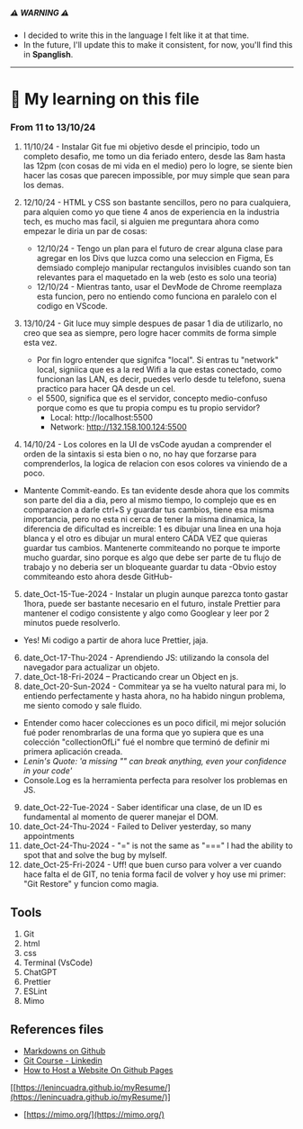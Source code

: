 ##### ⚠️ WARNING ⚠️

- I decided to write this in the language I felt like it at that time.
- In the future, I'll update this to make it consistent, for now, you'll find this in **Spanglish**.

---

# 📝 My learning on this file

### From 11 to 13/10/24

1. 11/10/24 - Instalar Git fue mi objetivo desde el principio, todo un completo desafio, me tomo un dia feriado entero, desde las 8am hasta las 12pm (con cosas de mi vida en el medio) pero lo logre, se siente bien hacer las cosas que parecen impossible, por muy simple que sean para los demas.
2. 12/10/24 - HTML y CSS son bastante sencillos, pero no para cualquiera, para alquien como yo que tiene 4 anos de experiencia en la industria tech, es mucho mas facil, si alguien me preguntara ahora como empezar le diria un par de cosas:
   - 12/10/24 - Tengo un plan para el futuro de crear alguna clase para agregar en los Divs que luzca como una seleccion en Figma, Es demsiado complejo manipular rectangulos invisibles cuando son tan relevantes para el maquetado en la web (esto es solo una teoria)
   - 12/10/24 - Mientras tanto, usar el DevMode de Chrome reemplaza esta funcion, pero no entiendo como funciona en paralelo con el codigo en VScode.
3. 13/10/24 - Git luce muy simple despues de pasar 1 dia de utilizarlo, no creo que sea as siempre, pero logre hacer commits de forma simple esta vez.

   - Por fin logro entender que signifca "local". Si entras tu "network" local, signiica que es a la red Wifi a la que estas conectado, como funcionan las LAN, es decir, puedes verlo desde tu telefono, suena practico para hacer QA desde un cel.
   - el 5500, significa que es el servidor, concepto medio-confuso porque como es que tu propia compu es tu propio servidor?
     - Local: http://localhost:5500
     - Network: http://132.158.100.124:5500

4. 14/10/24 - Los colores en la UI de vsCode ayudan a comprender el orden de la sintaxis si esta bien o no, no hay que forzarse para comprenderlos, la logica de relacion con esos colores va viniendo de a poco.

- Mantente Commit-eando. Es tan evidente desde ahora que los commits son parte del dia a dia, pero al mismo tiempo, lo complejo que es en comparacion a darle ctrl+S y guardar tus cambios, tiene esa misma importancia, pero no esta ni cerca de tener la misma dinamica, la diferencia de dificultad es increible: 1 es dibujar una linea en una hoja blanca y el otro es dibujar un mural entero CADA VEZ que quieras guardar tus cambios. Mantenerte commiteando no porque te importe mucho guardar, sino porque es algo que debe ser parte de tu flujo de trabajo y no deberia ser un bloqueante guardar tu data -Obvio estoy commiteando esto ahora desde GitHub-

5. date_Oct-15-Tue-2024 - Instalar un plugin aunque parezca tonto gastar 1hora, puede ser bastante necesario en el futuro, instale Prettier para mantener el codigo consistente y algo como Googlear y leer por 2 minutos puede resolverlo.

- Yes! Mi codigo a partir de ahora luce Prettier, jaja.

6. date_Oct-17-Thu-2024 - Aprendiendo JS: utilizando la consola del navegador para actualizar un objeto.
7. date_Oct-18-Fri-2024 – Practicando crear un Object en js.
8. date_Oct-20-Sun-2024 - Commitear ya se ha vuelto natural para mi, lo entiendo perfectamente y hasta ahora, no ha habido ningun problema, me siento comodo y sale fluido.

- Entender como hacer colecciones es un poco dificil, mi mejor solución fué poder renombrarlas de una forma que yo supiera que es una colección "collectionOfLi" fué el nombre que terminó de definir mi primera aplicación creada.
- _Lenin's Quote: 'a missing "" can break anything, even your confidence in your code'_
- Console.Log es la herramienta perfecta para resolver los problemas en JS.

9. date_Oct-22-Tue-2024 - Saber identificar una clase, de un ID es fundamental al momento de querer manejar el DOM.
10. date_Oct-24-Thu-2024 - Failed to Deliver yesterday, so many appointments
11. date_Oct-24-Thu-2024 - "=" is not the same as "===" I had the ability to spot that and solve the bug by mylself.
12. date_Oct-25-Fri-2024 - Uff! que buen curso para volver a ver cuando hace falta el de GIT, no tenia forma facil de volver y hoy use mi primer: "Git Restore" y funcion como magia.

## Tools

1. Git
2. html
3. css
4. Terminal (VsCode)
5. ChatGPT
6. Prettier
7. ESLint
8. Mimo

## References files

- [Markdowns on Github](https://docs.github.com/en/get-started/writing-on-github/getting-started-with-writing-and-formatting-on-github/basic-writing-and-formatting-syntax)
- [Git Course - Linkedin](https://www.linkedin.com/learning/git-essential-training-19417064/make-use-of-the-gui-of-visual-studio-code?autoSkip=true&resume=false)
- [How to Host a Website On Github Pages](https://www.youtube.com/watch?v=OltY8JIaP-4&ab_channel=KennyYipCoding)

[[https://lenincuadra.github.io/myResume/](https://lenincuadra.github.io/myResume/)]

- [https://mimo.org/](https://mimo.org/)
